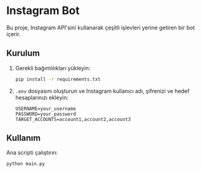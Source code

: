 # Instagram Bot

Bu proje, Instagram API'sini kullanarak çeşitli işlevleri yerine getiren bir bot içerir.

## Kurulum

1. Gerekli bağımlılıkları yükleyin:
    ```bash
    pip install -r requirements.txt
    ```

2. `.env` dosyasını oluşturun ve Instagram kullanıcı adı, şifrenizi ve hedef hesaplarınızı ekleyin:
    ```env
    USERNAME=your_username
    PASSWORD=your_password
    TARGET_ACCOUNTS=account1,account2,account3
    ```

## Kullanım

Ana scripti çalıştırın:
```bash
python main.py
